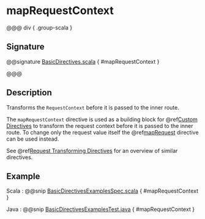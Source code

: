# mapRequestContext

@@@ div { .group-scala }

## Signature

@@signature [BasicDirectives.scala]($akka-http$/akka-http/src/main/scala/akka/http/scaladsl/server/directives/BasicDirectives.scala) { #mapRequestContext }

@@@

## Description

Transforms the `RequestContext` before it is passed to the inner route.

The `mapRequestContext` directive is used as a building block for @ref[Custom Directives](../custom-directives.md) to transform
the request context before it is passed to the inner route. To change only the request value itself the
@ref[mapRequest](mapRequest.md) directive can be used instead.

See @ref[Request Transforming Directives](index.md#request-transforming-directives-java) for an overview of similar directives.

## Example

Scala
:  @@snip [BasicDirectivesExamplesSpec.scala]($test$/scala/docs/http/scaladsl/server/directives/BasicDirectivesExamplesSpec.scala) { #mapRequestContext }

Java
:  @@snip [BasicDirectivesExamplesTest.java]($test$/java/docs/http/javadsl/server/directives/BasicDirectivesExamplesTest.java) { #mapRequestContext }
